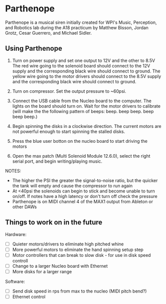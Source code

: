 # Parthenope

Parthenope is a musical siren initially created for WPI's Music, Perception, and Robotics lab during the A18 practicum by Matthew Bisson, Jordan Grotz, Cesar Guerrero, and Michael Sidler.

## Using Parthenope

1) Turn on power supply and set one output to 12V and the other to 8.5V
   The red wire going to the solenoid board should connect to the 12V supply and the corresponding black wire should connect to ground.
   The yellow wire going to the motor drivers should connect to the 8.5V supply and the corresponding black wire should connect to ground.
   
2) Turn on compressor. Set the output pressure to ~60psi. 

3) Connect the USB cable from the Nucleo board to the computer.
   The lights on the board should turn on. Wait for the motor drivers to calibrate (will make the the following pattern of beeps: beep. beep beep. beep beep beep.)
   
4) Begin spinning the disks in a clockwise direction. The current motors are not powerful enough to start spinning the stalled disks.

5) Press the blue user botton on the nucleo board to start driving the motors

6) Open the max patch (Multi Solenoid Module 12.6.0), select the right serial port, and begin writing/playing music.

NOTES:
- The higher the PSI the greater the signal-to-noise ratio, but the quicker the tank will empty and cause the compressor to run again
- At <40psi the solenoids can begin to stick and become unable to turn on/off. If notes have a high latency or don't turn off check the pressure
- Parthenope is on MIDI channel 4 of the MAX1 output from Ableton or other DAWs

## Things to work on in the future

Hardware:
- [ ] Quieter motors/drivers to eliminate high pitched whine
- [ ] More powerful motors to eliminate the hand spinning setup step
- [ ] Motor controllers that can break to slow disk - for use in disk speed controll
- [ ] Change to a larger Nucleo board with Ethernet
- [ ] More disks for a larger range

Software:
- [ ] Send disk speed in rps from max to the nucleo (MIDI pitch bend?)
- [ ] Ethernet control
